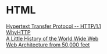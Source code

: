 # HTML
[Hypertext Transfer Protocol -- HTTP/1.1](https://www.ietf.org/rfc/rfc2616.txt)  
[WhyHTTP](https://www.w3.org/Protocols/WhyHTTP.html)  
[A Little History of the World Wide Web](https://www.w3.org/History.html)  
[Web Architecture from 50,000 feet](https://www.w3.org/DesignIssues/Architecture.html)  
